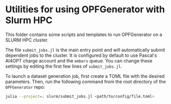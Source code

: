 # Utilities for using OPFGenerator with Slurm HPC


This folder contains some scripts and templates to run OPFGenerator on a SLURM HPC cluster.

The file `submit_jobs.jl` is the main entry point and will automatically submit dependent jobs to the cluster. It is configured by default to use Pascal's AI4OPT charge account and the `embers` queue. You can change these settings by editing the first few lines of `submit_jobs.jl`.

To launch a dataset generation job, first create a TOML file with the desired parameters. Then, run the following command from the root directory of the `OPFGenerator` repo:

```bash
julia --project=. slurm/submit_jobs.jl <path/to/config/file.toml>
```
